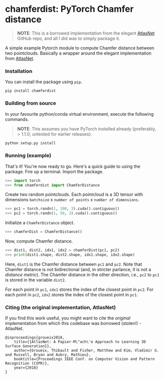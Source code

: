 # chamferdist: PyTorch Chamfer distance

> **NOTE**: This is a borrowed implementation from the elegant [AtlasNet](https://github.com/ThibaultGROUEIX/AtlasNet/tree/master/extension) GitHub repo, and all I did was to simply package it.

A simple example Pytorch module to compute Chamfer distance between two pointclouds. Basically a wrapper around the elegant implementation from [AtlasNet](https://github.com/ThibaultGROUEIX/AtlasNet/tree/master/extension).

### Installation

You can install the package using `pip`.

```
pip install chamferdist
```

### Building from source

In your favourite python/conda virtual environment, execute the following commands. 

> **NOTE**: This assumes you have PyTorch installed already (preferably, > 1.1.0; untested for earlier releases).

```python
python setup.py install
```

### Running (example)

That's it! You're now ready to go. Here's a quick guide to using the package. Fire up a terminal. Import the package.

```python
>>> import torch
>>> from chamferdist import ChamferDistance
```

Create two random pointclouds. Each pointcloud is a 3D tensor with dimensions `batchsize` x `number of points` x `number of dimensions`.

```python
>>> pc1 = torch.randn(1, 100, 3).cuda().contiguous()
>>> pc2 = torch.randn(1, 50, 3).cuda().contiguous()
```

Initialize a `ChamferDistance` object.
```python
>>> chamferDist = ChamferDistance()
```

Now, compute Chamfer distance.
```python
>>> dist1, dist2, idx1, idx2 = chamferDist(pc1, pc2)
>>> print(dist1.shape, dist2.shape, idx1.shape, idx2.shape)
```

Here, `dist1` is the Chamfer distance between `pc1` and `pc2`. Note that Chamfer distance is not bidirectional (and, in stricter parlance, it is not a _distance metric_). The Chamfer distance in the other direction, i.e., `pc2` to `pc1` is stored in the variable `dist2`.

For each point in `pc1`, `idx1` stores the index of the closest point in `pc2`. For each point in `pc2`, `idx2` stores the index of the closest point in `pc1`.


### Citing (the original implementation, AtlasNet)

If you find this work useful, you might want to cite the *original* implementation from which this codebase was borrowed (stolen!) - AtlasNet.

```
@inproceedings{groueix2018,
    title={{AtlasNet: A Papier-M\^ach\'e Approach to Learning 3D Surface Generation}},
    author={Groueix, Thibault and Fisher, Matthew and Kim, Vladimir G. and Russell, Bryan and Aubry, Mathieu},
    booktitle={Proceedings IEEE Conf. on Computer Vision and Pattern Recognition (CVPR)},
    year={2018}
}
```
